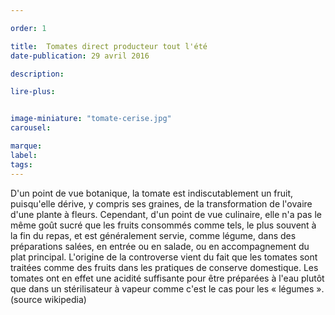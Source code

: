 ```yaml
---

order: 1

title:  Tomates direct producteur tout l'été
date-publication: 29 avril 2016

description: 

lire-plus: 


image-miniature: "tomate-cerise.jpg"
carousel: 

marque:
label: 
tags: 
---
```


<!--fin-excerpt-->
<!-- ******************************** -->
<!-- **** début contenu détaillé **** -->

D'un point de vue botanique, la tomate est indiscutablement un fruit, puisqu'elle dérive, y compris ses graines, de la transformation de l'ovaire d'une plante à fleurs. Cependant, d'un point de vue culinaire, elle n'a pas le même goût sucré que les fruits consommés comme tels, le plus souvent à la fin du repas, et est généralement servie, comme légume, dans des préparations salées, en entrée ou en salade, ou en accompagnement du plat principal. L'origine de la controverse vient du fait que les tomates sont traitées comme des fruits dans les pratiques de conserve domestique. Les tomates ont en effet une acidité suffisante pour être préparées à l'eau plutôt que dans un stérilisateur à vapeur comme c'est le cas pour les « légumes ».
(source wikipedia)

<!-- **** fin contenu détaillé **** -->
<!-- ****************************** -->




